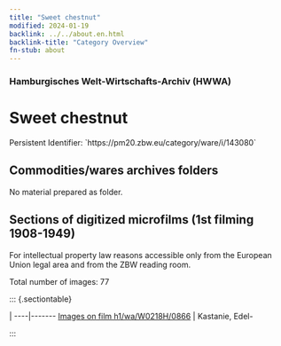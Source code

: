 ```yaml
---
title: "Sweet chestnut"
modified: 2024-01-19
backlink: ../../about.en.html
backlink-title: "Category Overview"
fn-stub: about
---
```


### Hamburgisches Welt-Wirtschafts-Archiv (HWWA)

# Sweet chestnut

<div class="hint">Persistent Identifier: `https://pm20.zbw.eu/category/ware/i/143080`</div>







## Commodities/wares archives folders





No material prepared as folder.



<a id="filmsections" />

## Sections of digitized microfilms (1st filming 1908-1949)

<p>For intellectual property law reasons accessible only from the European Union legal area and from the ZBW reading room.</p>



<p>Total number of images: 77</p>




::: {.sectiontable}

 | 
----|-------
<a class="btn" href="https://pm20.zbw.eu/film/h1/wa/W0218H/0866" rel="nofollow">Images on film h1/wa/W0218H/0866</a> | Kastanie, Edel-


:::
















